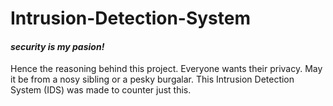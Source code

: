 # Intrusion-Detection-System

#### *security is my pasion!*
Hence the reasoning behind this project. Everyone wants their privacy. May it be from a nosy sibling or a pesky burgalar. This Intrusion Detection System (IDS) was made to counter just this. 

